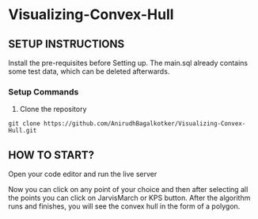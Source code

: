 # Visualizing-Convex-Hull

## SETUP INSTRUCTIONS

Install the pre-requisites before Setting up. The main.sql already contains some test data, which can be deleted afterwards.

### Setup Commands

1. Clone the repository

```
git clone https://github.com/AnirudhBagalkotker/Visualizing-Convex-Hull.git
```

## HOW TO START?

Open your code editor and run the live server

Now you can click on any point of your choice and then after selecting all the points you can click on JarvisMarch or KPS button. After the algorithm runs and finishes, you will see the convex hull in the form of a polygon.
